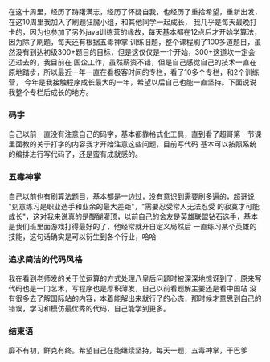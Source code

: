 在这十周里，经历了踌躇满志，经历了怀疑自我，也经历了重拾希望，重新出发，在这10周里我加入了刷题狂魔小组，和其他同学一起成长，
我几乎是每天最晚打卡的，因为也参加了另外java训练营的缘故，每天基本都在12点后才开始学算法，因为除了刷题，每天还有根据五毒神掌
训练旧题，整个课程刷了100多道题目，虽然没有到达初级300+题目的目标，但是这仅仅是一个开始，300+这道坎一定会迈过去的，我目前在
国企工作，虽然薪资不错，但是自己感觉自己的技术一直在原地踏步，所以最近一年一直在看极客时间的专栏，看了10多个专栏，和2个训练营，
今年是我接触程序成长最大的一年，希望以后自己也能一直坚持。下面说说我整个专栏后成长的地方。
### 码字
自己以前一直没有注意自己的码字，基本都靠格式化工具，直到看了超哥第一节课里面教的关于打字的内容我才开始注意这些问题，目前写代码
基本可以按照系统的编排进行写代码了，还是蛮有成就感的。
### 五毒神掌
自己以前也有刷算法题目，基本都是一边过，没有意识到需要刷多遍的，超哥说 "刻意练习是职业选手和业余的最大差距"，"需要忍受常人无法忍受
的寂寞才可能成长"，这对我来说真的是醍醐灌顶，以前自己的舍友是英雄联盟钻石选手，基本是我们班里面游戏打得最好的了，他经常就开自定义局然后
一直练习某个英雄的技能，这句话确实是可以衍生到各个行业，哈哈
### 追求简洁的代码风格
我在看到老师发的关于位运算的方式处理八皇后问题时被深深地惊讶到了，原来写代码也是一门艺术，写程序也是厚积薄发，自己以前看题解主要还是看中国站
没有很多去了解国际站的内容，本着能解出来就行了的心态，那时候才意思到自己的错误，学习和模仿最优秀的代码，自己能学到更多。
### 结束语
靡不有初，鲜克有终。希望自己在能继续坚持，每天一题，五毒神掌，干巴爹